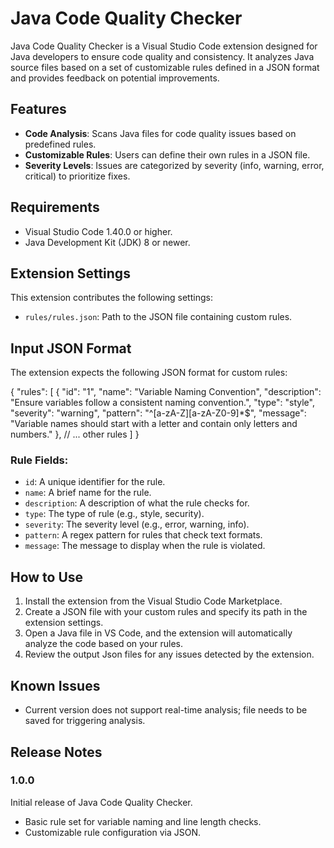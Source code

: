 # Java Code Quality Checker

Java Code Quality Checker is a Visual Studio Code extension designed for Java developers to ensure code quality and consistency. It analyzes Java source files based on a set of customizable rules defined in a JSON format and provides feedback on potential improvements.

## Features

- **Code Analysis**: Scans Java files for code quality issues based on predefined rules.
- **Customizable Rules**: Users can define their own rules in a JSON file.
- **Severity Levels**: Issues are categorized by severity (info, warning, error, critical) to prioritize fixes.

## Requirements

- Visual Studio Code 1.40.0 or higher.
- Java Development Kit (JDK) 8 or newer.

## Extension Settings

This extension contributes the following settings:

* `rules/rules.json`: Path to the JSON file containing custom rules.

## Input JSON Format

The extension expects the following JSON format for custom rules:


{
  "rules": [
    {
      "id": "1",
      "name": "Variable Naming Convention",
      "description": "Ensure variables follow a consistent naming convention.",
      "type": "style",
      "severity": "warning",
      "pattern": "^[a-zA-Z][a-zA-Z0-9]*$",
      "message": "Variable names should start with a letter and contain only letters and numbers."
    },
    // ... other rules
  ]
}


### Rule Fields:

- `id`: A unique identifier for the rule.
- `name`: A brief name for the rule.
- `description`: A description of what the rule checks for.
- `type`: The type of rule (e.g., style, security).
- `severity`: The severity level (e.g., error, warning, info).
- `pattern`: A regex pattern for rules that check text formats.
- `message`: The message to display when the rule is violated.

## How to Use

1. Install the extension from the Visual Studio Code Marketplace.
2. Create a JSON file with your custom rules and specify its path in the extension settings.
3. Open a Java file in VS Code, and the extension will automatically analyze the code based on your rules.
4. Review the output Json files for any issues detected by the extension.

## Known Issues

- Current version does not support real-time analysis; file needs to be saved for triggering analysis.

## Release Notes

### 1.0.0

Initial release of Java Code Quality Checker.

- Basic rule set for variable naming and line length checks.
- Customizable rule configuration via JSON.
